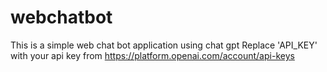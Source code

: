 # webchatbot
This is a simple web chat bot application using chat gpt
Replace 'API_KEY' with your api key from https://platform.openai.com/account/api-keys 

